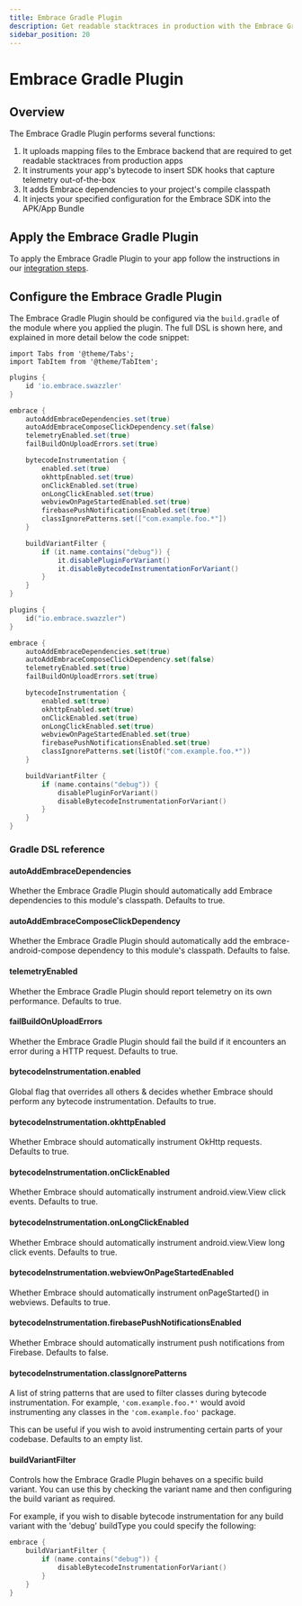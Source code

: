 ```yaml
---
title: Embrace Gradle Plugin
description: Get readable stacktraces in production with the Embrace Gradle Plugin and auto-instrument your app
sidebar_position: 20
---
```


# Embrace Gradle Plugin

## Overview

The Embrace Gradle Plugin performs several functions:
1. It uploads mapping files to the Embrace backend that are required to get readable stacktraces from production apps
2. It instruments your app's bytecode to insert SDK hooks that capture telemetry out-of-the-box
3. It adds Embrace dependencies to your project's compile classpath
4. It injects your specified configuration for the Embrace SDK into the APK/App Bundle

## Apply the Embrace Gradle Plugin

To apply the Embrace Gradle Plugin to your app follow the instructions in our [integration steps](/android/integration/integration-steps).

## Configure the Embrace Gradle Plugin

The Embrace Gradle Plugin should be configured via the `build.gradle` of the module where you applied the plugin. The full DSL is shown here, and explained in more detail below the code snippet:

```mdx-code-block
import Tabs from '@theme/Tabs';
import TabItem from '@theme/TabItem';
```

<Tabs groupId="android-language" queryString="android-language">
<TabItem value="groovy" label="Groovy">

```groovy
plugins {
    id 'io.embrace.swazzler'
}

embrace {
    autoAddEmbraceDependencies.set(true)
    autoAddEmbraceComposeClickDependency.set(false)
    telemetryEnabled.set(true)
    failBuildOnUploadErrors.set(true)

    bytecodeInstrumentation {
        enabled.set(true)
        okhttpEnabled.set(true)
        onClickEnabled.set(true)
        onLongClickEnabled.set(true)
        webviewOnPageStartedEnabled.set(true)
        firebasePushNotificationsEnabled.set(true)
        classIgnorePatterns.set(["com.example.foo.*"])
    }

    buildVariantFilter {
        if (it.name.contains("debug")) {
            it.disablePluginForVariant()
            it.disableBytecodeInstrumentationForVariant()
        }
    }
}
```

</TabItem>

<TabItem value="kotlin" label="Kotlin">

```kotlin
plugins {
    id("io.embrace.swazzler")
}

embrace {
    autoAddEmbraceDependencies.set(true)
    autoAddEmbraceComposeClickDependency.set(false)
    telemetryEnabled.set(true)
    failBuildOnUploadErrors.set(true)

    bytecodeInstrumentation {
        enabled.set(true)
        okhttpEnabled.set(true)
        onClickEnabled.set(true)
        onLongClickEnabled.set(true)
        webviewOnPageStartedEnabled.set(true)
        firebasePushNotificationsEnabled.set(true)
        classIgnorePatterns.set(listOf("com.example.foo.*"))
    }

    buildVariantFilter {
        if (name.contains("debug")) {
            disablePluginForVariant()
            disableBytecodeInstrumentationForVariant()
        }
    }
}
```

</TabItem>
</Tabs>

### Gradle DSL reference

#### autoAddEmbraceDependencies

Whether the Embrace Gradle Plugin should automatically add Embrace dependencies to this module's classpath. Defaults to true.

#### autoAddEmbraceComposeClickDependency

Whether the Embrace Gradle Plugin should automatically add the embrace-android-compose dependency to this module's classpath. Defaults to false.

#### telemetryEnabled

Whether the Embrace Gradle Plugin should report telemetry on its own performance. Defaults to true.

#### failBuildOnUploadErrors

Whether the Embrace Gradle Plugin should fail the build if it encounters an error during a HTTP request. Defaults to true.

#### bytecodeInstrumentation.enabled

Global flag that overrides all others & decides whether Embrace should perform any bytecode instrumentation. Defaults to true.

#### bytecodeInstrumentation.okhttpEnabled

Whether Embrace should automatically instrument OkHttp requests. Defaults to true.

#### bytecodeInstrumentation.onClickEnabled

Whether Embrace should automatically instrument android.view.View click events. Defaults to true.

#### bytecodeInstrumentation.onLongClickEnabled

Whether Embrace should automatically instrument android.view.View long click events. Defaults to true.

#### bytecodeInstrumentation.webviewOnPageStartedEnabled

Whether Embrace should automatically instrument onPageStarted() in webviews. Defaults to true.

#### bytecodeInstrumentation.firebasePushNotificationsEnabled

Whether Embrace should automatically instrument push notifications from Firebase. Defaults to false.

#### bytecodeInstrumentation.classIgnorePatterns

A list of string patterns that are used to filter classes during bytecode instrumentation. For example, `'com.example.foo.*'`
would avoid instrumenting any classes in the `'com.example.foo'` package.

This can be useful if you wish to avoid instrumenting certain parts of your codebase. Defaults to an empty list.

#### buildVariantFilter

Controls how the Embrace Gradle Plugin behaves on a specific build variant. You can use this by checking the variant name and then configuring the build variant as required.

For example, if you wish to disable bytecode instrumentation for any build variant with the 'debug' buildType you could specify the following:

```kotlin
embrace {
    buildVariantFilter {
        if (name.contains("debug")) {
            disableBytecodeInstrumentationForVariant()
        }
    }
}
```
